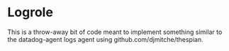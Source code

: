 # Logrole

This is a throw-away bit of code meant to implement something similar to the
datadog-agent logs agent using github.com/djmitche/thespian.
